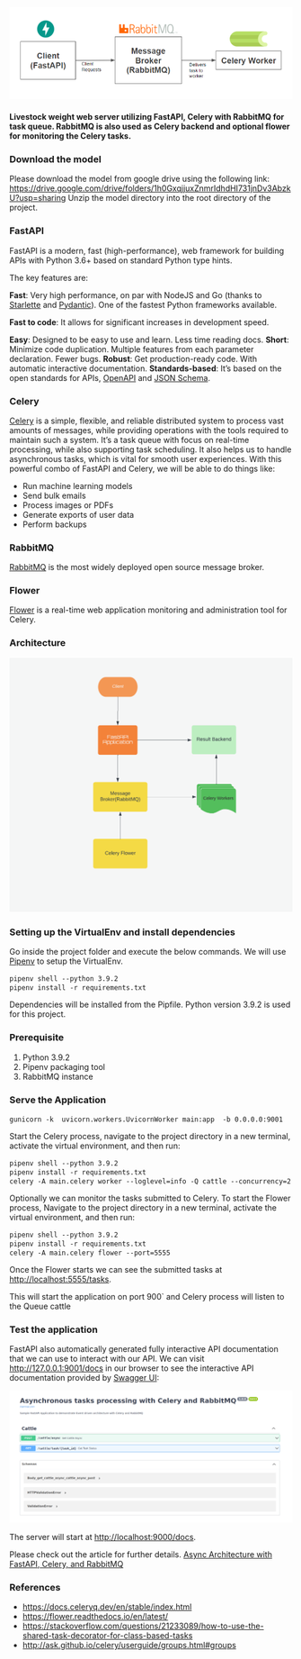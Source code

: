 ![alt text](fast-api-celery.png)

#### Livestock weight web server utilizing FastAPI, Celery with RabbitMQ for task queue. RabbitMQ is also used as Celery backend and optional flower for monitoring the Celery tasks.


### Download the model 
Please download the model from google drive using the following link: https://drive.google.com/drive/folders/1h0GxqjjuxZnmrIdhdHI731jnDv3AbzkU?usp=sharing
Unzip the model directory into the root directory of the project.

### FastAPI

FastAPI is a modern, fast (high-performance), web framework for building APIs with Python 3.6+ based on standard Python type hints.

The key features are:

**Fast**: Very high performance, on par with NodeJS and Go (thanks to [Starlette](https://www.starlette.io/) and [Pydantic](https://pydantic-docs.helpmanual.io/)). One of the fastest Python frameworks available.

**Fast to code**: It allows for significant increases in development speed.

**Easy**: Designed to be easy to use and learn. Less time reading docs.
**Short**: Minimize code duplication. Multiple features from each parameter declaration. Fewer bugs.
**Robust**: Get production-ready code. With automatic interactive documentation.
**Standards-based**: It’s based on the open standards for APIs, [OpenAPI](https://github.com/OAI/OpenAPI-Specification) and [JSON Schema](https://json-schema.org/).

### Celery

[Celery](https://github.com/celery/celery) is a simple, flexible, and reliable distributed system to process vast amounts of messages, while providing operations with the tools required to maintain such a system.
It’s a task queue with focus on real-time processing, while also supporting task scheduling.
It also helps us to handle asynchronous tasks, which is vital for smooth user experiences. With this powerful combo of FastAPI and Celery, we will be able to do things like:

* Run machine learning models
* Send bulk emails
* Process images or PDFs
* Generate exports of user data
* Perform backups

### RabbitMQ

[RabbitMQ](https://www.rabbitmq.com/) is the most widely deployed open source message broker.

### Flower
[Flower](https://flower.readthedocs.io/en/latest/) is a real-time web application monitoring and administration tool for Celery.


### Architecture

![alt text](Flow.png)

### Setting up the VirtualEnv and install dependencies

Go inside the project folder and execute the below commands. We will use [Pipenv](https://pypi.org/project/pipenv/) to setup the VirtualEnv.

```
pipenv shell --python 3.9.2
pipenv install -r requirements.txt

```

Dependencies will be installed from the Pipfile. Python version 3.9.2 is used for this project.

### Prerequisite
1. Python 3.9.2
2. Pipenv packaging tool
3. RabbitMQ instance

### Serve the Application

```
gunicorn -k  uvicorn.workers.UvicornWorker main:app  -b 0.0.0.0:9001
```
Start the Celery process, navigate to the project directory in a new terminal, activate the virtual environment, and then run:
```
pipenv shell --python 3.9.2
pipenv install -r requirements.txt
celery -A main.celery worker --loglevel=info -Q cattle --concurrency=2
```
Optionally we can monitor the tasks submitted to Celery. To start the Flower process, Navigate to the project directory in a new terminal, activate the virtual environment, and then run:
```
pipenv shell --python 3.9.2
pipenv install -r requirements.txt
celery -A main.celery flower --port=5555
```
Once the Flower starts we can see the submitted tasks at <http://localhost:5555/tasks>.


This will start the application on port 900` and Celery process will listen to the Queue cattle

### Test the application

FastAPI also automatically generated fully interactive API documentation that we can use to interact with our API. 
We can visit http://127.0.0.1:9001/docs in our browser to see the interactive API documentation provided by [Swagger UI](https://github.com/swagger-api/swagger-ui):

![alt text](swagger-UI.png)

The server will start at <http://localhost:9000/docs>.

Please check out the article for further details.
[Async Architecture with FastAPI, Celery, and RabbitMQ ](https://dassum.medium.com/async-architecture-with-fastapi-celery-and-rabbitmq-c7d029030377)


### References
* https://docs.celeryq.dev/en/stable/index.html
* https://flower.readthedocs.io/en/latest/
* https://stackoverflow.com/questions/21233089/how-to-use-the-shared-task-decorator-for-class-based-tasks
* http://ask.github.io/celery/userguide/groups.html#groups
